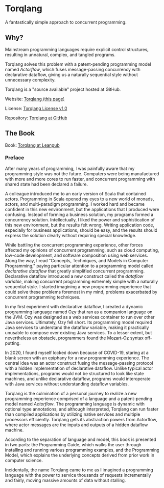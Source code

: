 # Torqlang

A fantastically simple approach to concurrent programming.

## Why? 

Mainstream programming languages require explicit control structures, resulting in unnatural, complex, and tangled programs.

Torqlang solves this problem with a patent-pending programming model named *Actorflow*, which fuses message-passing concurrency with declarative dataflow, giving us a naturally sequential style without unnecessary complexity.

Torqlang is a "source available" project hosted at GitHub.

Website: [Torqlang (this page)](http://torqlang.github.io)

License: [Torqlang License v1.0](http://torqlang.github.io/licensing/torqlang-license-v1_0)

Repository: [Torqlang at GitHub](https://github.com/torqlang)

## The Book

Book: [Torqlang at Leanpub](https://leanpub.com/torqlang)

### Preface

After many years of programming, I was painfully aware that my programming style was not the future. Computers were being manufactured with more and more cores to run faster, and concurrent programming with shared state had been declared a failure.

A colleague introduced me to an early version of Scala that contained actors. Programming in Scala opened my eyes to a new world of monads, actors, and multi-paradigm programming. I worked hard and became confident in this new environment, but the applications that I produced were confusing. Instead of forming a business solution, my programs formed a concurrency solution. Intellectually, I liked the power and sophistication of this new environment, but the results felt wrong. Writing application code, especially for business applications, should be easy, and the results should express the solution clearly without requiring special knowledge.

While battling the concurrent programming experience, other forces affected my opinions of concurrent programming, such as cloud computing, low-code development, and software composition using web services. Along the way, I read "Concepts, Techniques, and Models in Computer Programming," paying particular attention to a programming model called *declarative dataflow* that greatly simplified concurrent programming. Declarative dataflow introduced a new construct called the *dataflow variable*, making concurrent programming extremely simple with a naturally sequential style. I started imagining a new programming experience that could solve these problems foremost in my mind, problems exacerbated by concurrent programming techniques.

In my first experiment with declarative dataflow, I created a dynamic programming language named Ozy that ran as a companion language on the JVM. Ozy was designed as a web services container to run over other Java services. Ultimately, Ozy fell short. Its programming model required Java services to understand the dataflow variable, making it practically unusable to compose over existing Java services. To a lesser extent, but nevertheless an obstacle, programmers found the Mozart-Oz syntax off-putting.

In 2020, I found myself locked down because of COVID-19, staring at a blank screen with an epiphany for a new programming experience. The central idea was an actor construct fusing the message-passing protocol with a hidden implementation of declarative dataflow. Unlike typical actor implementations, programs would not be structured to look like state machines, and unlike declarative dataflow, programs would interoperate with Java services without understanding dataflow variables.

Torqlang is the culmination of a personal journey to realize a new programming experience comprised of a language and a patent-pending model named *Actorflow*. The programming language is dynamic with optional type annotations, and although interpreted, Torqlang can run faster than compiled applications by utilizing native services and multiple processors efficiently. Torqlang gets its abstraction powers from Actorflow, where actor messages are the inputs and outputs of a hidden dataflow machine.

According to the separation of language and model, this book is presented in two parts: the Programming Guide, which walks the user through installing and running various programming examples, and the Programming Model, which explains the underlying concepts derived from prior work in computer science.

Incidentally, the name Torqlang came to me as I imagined a programming language with the power to service thousands of requests incrementally and fairly, moving massive amounts of data without stalling.
